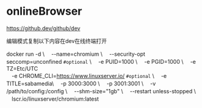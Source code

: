 # onlineBrowser
https://github.dev/github/dev

编辑模式复制以下内容在dev在线终端打开


docker run -d \\
　--name=chromium \\
　--security-opt seccomp=unconfined `#optional` \\
　-e PUID=1000 \\
　-e PGID=1000 \\
　-e TZ=Etc/UTC \
　-e CHROME_CLI=https://www.linuxserver.io/ `#optional` \\
　-e TITLE=sabamedia\\
　-p 3000:3000 \\
　-p 3001:3001 \\
　-v /path/to/config:/config \\
　--shm-size="1gb" \\
　--restart unless-stopped \\
　lscr.io/linuxserver/chromium:latest
